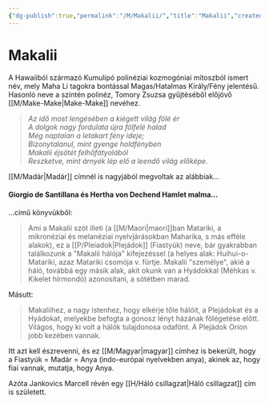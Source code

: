 ```yaml
---
{"dg-publish":true,"permalink":"/M/Makalii/","title":"Makalii","created":"2024-05-11T04:14","updated":"2024-10-25T23:15"}
---
```



# Makalii

A Hawaiiból származó Kumulipó polinéziai kozmogóniai mítoszból ismert név, mely Maha Li tagokra bontással Magas/Hatalmas Király/Fény jelentésű. Hasonló neve a szintén polinéz, Tomory Zsuzsa gyűjtéséből előjövő [[M/Make-Make\|Make-Make]] nevéhez.  
> *Az idő most lengésében a kiégett világ fölé ér  
> A dolgok nagy fordulata újra fölfelé halad  
> Még naptalan a letakart fény ideje;  
> Bizonytalanul, mint gyenge holdfényben  
> Makalii éjsötét felhőfátyolából  
> Reszketve, mint árnyék lép elő a leendő világ előképe.*

[[M/Madár\|Madár]] címnél is nagyjából megvoltak az alábbiak...

#### Giorgio de Santillana és Hertha von Dechend Hamlet malma...

...című könyvükből:  
> Ami a Makalii szót illeti (a [[M/Maori\|maori]]ban Matariki, a mikronéziai és melanéziai nyelvjárásokban Maharika, s más efféle alakok), ez a [[P/Pleiadok\|Plejádok]] (Fiastyúk) neve, bár gyakrabban találkozunk a "Makalii hálója" kifejezéssel (a helyes alak: Huihui-o-Matariki, azaz Matariki csomója v. fürtje. Makalii "személye", akié a háló, továbbá egy másik alak, akit okunk van a Hyádokkal (Méhkas v. Kikelet hírmondó) azonosítani, a sötétben marad.  

Másutt:  
> Makaliihez, a nagy istenhez, hogy elkérje tőle hálóit, a Plejádokat és a Hyádokat, melyekbe befogta a gonosz lényt házának fölégetése előtt. Világos, hogy ki volt a hálók tulajdonosa odafönt. A Plejádok Orion jobb kezében vannak. 

Itt azt kell észrevenni, és ez [[M/Magyar\|magyar]] címhez is bekerült, hogy a Fiastyúk = Madár = Anya (indo-európai nyelvekben anya), akinek az, hogy fiai vannak, mutatja, hogy Anya.  

Azóta Jankovics Marcell révén egy [[H/Háló csillagzat\|Háló csillagzat]] cím is született.  